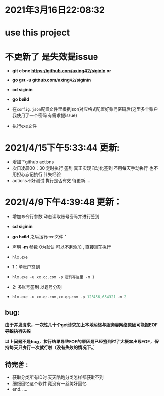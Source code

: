 # 2021年3月16日22:08:32
# use this project
# 不更新了 是失效提issue
* **git clone https://github.com/axing42/siginIn** **or**
* **go get -u github.com/axing42/siginIn**
* **cd siginin**

* **go build**
* 在`config.json`配置文件里根据json对应格式配置好账号密码后(这里多个账户我使用了一个密码,有需求提issue)
* 执行exe文件

# 2021/4/15下午5:33:44 更新:
* 增加了github actions
* 次日凌晨00：30 定时执行 签到 真正实现自动化签到 不用每天手动执行 也不用担心忘记执行 错失经验
* actions不好测试 执行是否有效 待更新....

# 2021/4/9下午4:39:48 更新：
* 增加命令行参数 动态读取账号密码并进行签到
* **cd siginin**

* **go build** 之后运行exe文件：

* 声明 **-m** 参数 0为默认 可以不用添加 , 直接回车执行

* `hlx.exe`

* 1：单账户签到

* `hlx.exe -u xx.qq.com -p 密码写这里 -m 1`

* 2: 多账号签到 以逗号分割

* ```go
  hlx.exe -u xx.qq.com,xx.qq.com -p 123456,654321 -m 2
  ```
## bug:
~~**由于并发请求，一次性几十个get请求加上本地网络与服务器网络原因可能报EOF导致执行失败**~~

**以上问题不是bug，执行结果导致EOF的原因是已经签到过了大概率出现EOF，保持每天只执行一次就行啦（没有失败的情况下。）**

## 待完善 :

* 获取分类所有ID时,天天酷跑分类怎样都获取不到
* 细细回忆这个软件 竟没有一丝美好回忆
* end......
